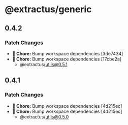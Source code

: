 # @extractus/generic

## 0.4.2

### Patch Changes

- **🏡 Chore:** Bump workspace dependencies [3de7434]
- **🏡 Chore:** Bump workspace dependencies [17cbe2a]
  - @extractus/utils@0.5.1

## 0.4.1

### Patch Changes

- **🏡 Chore:** Bump workspace dependencies [4d215ec]
- **🏡 Chore:** Bump workspace dependencies [4d215ec]
  - @extractus/utils@0.5.0
